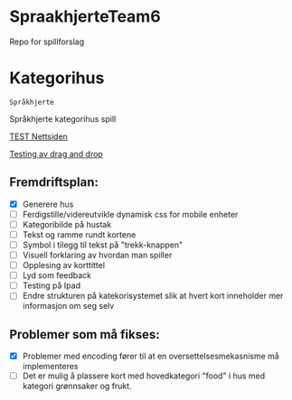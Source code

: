 # SpraakhjerteTeam6
Repo for spillforslag 


﻿Kategorihus
===========

`Språkhjerte`


Språkhjerte kategorihus spill

<a href="https://wisetorsk.github.io/SpraakhjerteTeam6/Kategorihus.html"> TEST Nettsiden </a>

<a href="https://wisetorsk.github.io/SpraakhjerteTeam6/testDragAndDrop.html">Testing av drag and drop</a>

## Fremdriftsplan:
- [x] Generere hus
- [ ] Ferdigstille/videreutvikle dynamisk css for mobile enheter
- [ ] Kategoribilde på hustak
- [ ] Tekst og ramme rundt kortene
- [ ] Symbol i tilegg til tekst på "trekk-knappen"
- [ ] Visuell forklaring av hvordan man spiller
- [ ] Opplesing  av korttittel
- [ ] Lyd som feedback
- [ ] Testing på Ipad
- [ ] Endre strukturen på katekorisystemet slik at hvert kort inneholder mer informasjon om seg selv

## Problemer som må fikses:
- [x] Problemer med encoding fører til at en oversettelsesmekasnisme må implementeres
- [ ] Det er mulig å plassere kort med hovedkategori "food" i hus med kategori grønnsaker og frukt.
